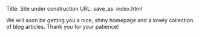 Title: Site under construction
URL:
save_as: index.html

We will soon be getting you a nice, shiny homepage and a lovely collection of
blog articles. Thank you for your patience!
